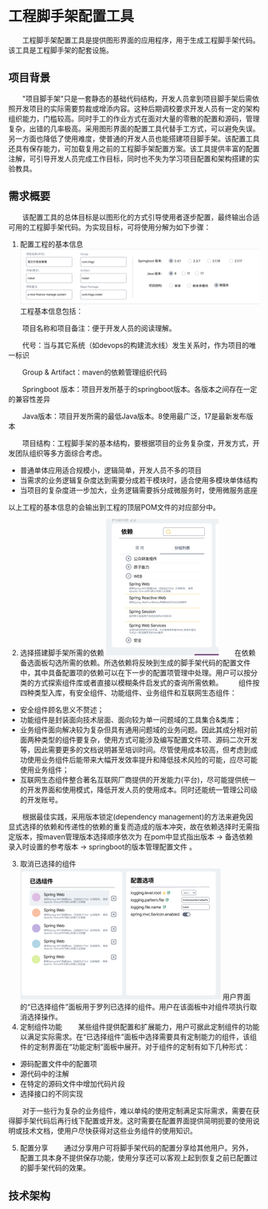 # 工程脚手架配置工具

　　工程脚手架配置工具是提供图形界面的应用程序，用于生成工程脚手架代码。该工具是工程脚手架的配套设施。

## 项目背景

　　"项目脚手架"只是一套静态的基础代码结构，开发人员拿到项目脚手架后需依照开发项目的实际需要剪裁或增添内容。这种后期调校要求开发人员有一定的架构组织能力，门槛较高。同时手工的作业方式在面对大量的零散的配置和源码，管理复杂，出错的几率极高。采用图形界面的配置工具代替手工方式，可以避免失误。另一方面也降低了使用难度，使普通的开发人员也能搭建项目脚手架。该配置工具还具有保存能力，可加载复用之前的工程脚手架配置方案。该工具提供丰富的配置注解，可引导开发人员完成工作目标，同时也不失为学习项目配置和架构搭建的实验教具。

## 需求概要

　　该配置工具的总体目标是以图形化的方式引导使用者逐步配置，最终输出合适可用的工程脚手架代码。为实现目标，可将使用分解为如下步骤：

1. 配置工程的基本信息
![image-20220513171508190](../assets/image-20220513171508190.png)
工程基本信息包括：

　　项目名称和项目备注：便于开发人员的阅读理解。

　　代号：当与其它系统（如devops的构建流水线）发生关系时，作为项目的唯一标识

　　Group & Artifact：maven的依赖管理组织代码

　　Springboot 版本：项目开发所基于的springboot版本。各版本之间存在一定的兼容性差异

　　Java版本：项目开发所需的最低Java版本。8使用最广泛，17是最新发布版本

　　项目结构：工程脚手架的基本结构，要根据项目的业务复杂度，开发方式，开发团队组织等多方面综合考虑。

- 普通单体应用适合规模小，逻辑简单，开发人员不多的项目
- 当需求的业务逻辑复杂度达到需要分成若干模块时，适合使用多模块单体结构
- 当项目的复杂度进一步加大，业务逻辑需要拆分成微服务时，使用微服务底座

以上工程的基本信息的会输出到工程的顶层POM文件的对应部分中。

2. 选择搭建脚手架所需的依赖
![image-20220516085650884](../assets/image-20220516085650884.png)
　　在依赖备选面板勾选所需的依赖。所选依赖将反映到生成的脚手架代码的配置文件中，其中具备配置项的依赖可以在下一步的配置项管理中处理。用户可以按分类的方式探索组件库或者直接以模糊条件启发式的查询所需依赖。
　　组件按四种类型入库，有安全组件、功能组件、业务组件和互联网生态组件：
　　
- 安全组件顾名思义不赘述；
- 功能组件是封装面向技术层面、面向较为单一问题域的工具集合&类库；
- 业务组件面向解决较为复杂但具有通用问题域的业务问题。因此其成分相对前面两种类型的组件要复杂，使用方式可能涉及编写配置文件项、源码二次开发等，因此需要更多的文档说明甚至培训时间。尽管使用成本较高，但考虑到成功使用业务组件后能带来大幅开发效率提升和降低技术风险的可能，应尽可能使用业务组件；
- 互联网生态组件整合著名互联网厂商提供的开发能力(平台)，尽可能提供统一的开发界面和使用模式，降低开发人员的使用成本。同时还能统一管理公司级的开发账号。

　　根据最佳实践，采用版本锁定(dependency management)的方法来避免因显式选择的依赖和传递性的依赖的重复而造成的版本冲突，故在依赖选择时无需指定版本，按maven管理版本选择顺序依次为 在pom中显式指出版本 -> 备选依赖录入时设置的参考版本 -> springboot的版本管理配置文件 。

3. 取消已选择的组件
![image-20220516144624456](../assets/image-20220516144624456.png)
用户界面的“已选择组件”面板用于罗列已选择的组件。用户在该面板中对组件项执行取消选择操作。
　　
4. 定制组件功能
　　某些组件提供配置和扩展能力，用户可据此定制组件的功能以满足实际需求。在“已选择组件”面板中选择需要具有定制能力的组件，该组件的定制界面在“功能定制”面板中展开。对于组件的定制有如下几种形式：
- 源码配置文件中的配置项
- 源代码中的注解
- 在特定的源码文件中增加代码片段
- 选择接口的不同实现

　　对于一些行为复杂的业务组件，难以单纯的使用定制满足实际需求，需要在获得脚手架代码后再行线下配置或开发。这时需要在配置界面提供简明扼要的使用说明或技术文档，使用户尽快获得对这些业务组件的使用知识。

5. 配置分享
　　通过分享用户可将脚手架代码的配置分享给其他用户。另外， 配置工具本身不提供保存功能，使用分享还可以客观上起到恢复之前已配置过的脚手架代码的效果。



## 技术架构



